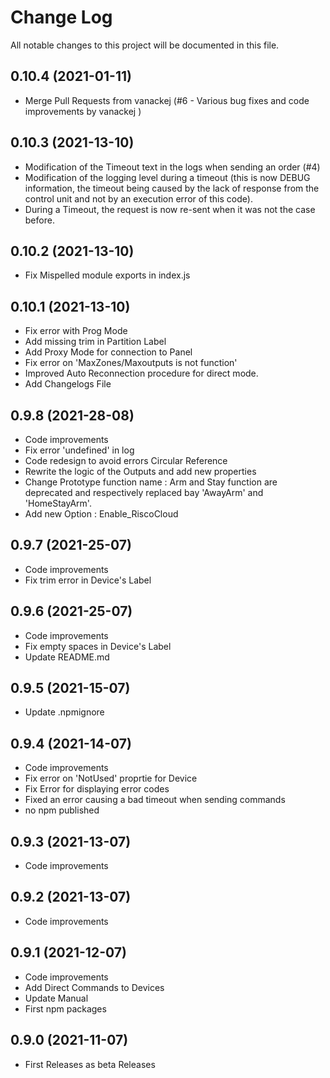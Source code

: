 # Change Log

All notable changes to this project will be documented in this file.

## 0.10.4 (2021-01-11)
* Merge Pull Requests from vanackej (#6 - Various bug fixes and code improvements by vanackej )

## 0.10.3 (2021-13-10)
* Modification of the Timeout text in the logs when sending an order (#4)
* Modification of the logging level during a timeout (this is now DEBUG information, 
  the timeout being caused by the lack of response from the control unit and not by an 
  execution error of this code).
* During a Timeout, the request is now re-sent when it was not the case before.

## 0.10.2 (2021-13-10)
* Fix Mispelled module exports in index.js

## 0.10.1 (2021-13-10)
* Fix error with Prog Mode
* Add missing trim in Partition Label
* Add Proxy Mode for connection to Panel
* Fix error on 'MaxZones/Maxoutputs is not function'
* Improved Auto Reconnection procedure for direct mode.
* Add Changelogs File

## 0.9.8 (2021-28-08)
* Code improvements
* Fix error 'undefined' in log
* Code redesign to avoid errors Circular Reference
* Rewrite the logic of the Outputs and add new properties
* Change Prototype function name : Arm and Stay function are deprecated and respectively 
replaced bay 'AwayArm' and 'HomeStayArm'.
* Add new Option : Enable_RiscoCloud

## 0.9.7 (2021-25-07)
* Code improvements
* Fix trim error in Device's Label

## 0.9.6 (2021-25-07)
* Code improvements
* Fix empty spaces in Device's Label
* Update README.md

## 0.9.5 (2021-15-07)
* Update .npmignore

## 0.9.4 (2021-14-07)
* Code improvements
* Fix error on 'NotUsed' proprtie for Device
* Fix Error for displaying error codes
* Fixed an error causing a bad timeout when sending commands
* no npm published

## 0.9.3 (2021-13-07)
* Code improvements

## 0.9.2 (2021-13-07)
* Code improvements

## 0.9.1 (2021-12-07)
* Code improvements
* Add Direct Commands to Devices
* Update Manual
* First npm packages

## 0.9.0 (2021-11-07)
* First Releases as beta Releases
